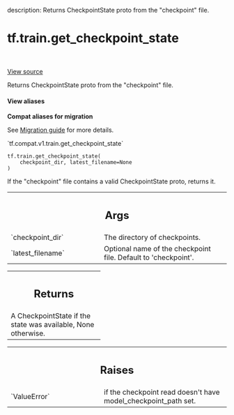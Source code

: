 description: Returns CheckpointState proto from the "checkpoint" file.

<div itemscope itemtype="http://developers.google.com/ReferenceObject">
<meta itemprop="name" content="tf.train.get_checkpoint_state" />
<meta itemprop="path" content="Stable" />
</div>

# tf.train.get_checkpoint_state

<!-- Insert buttons and diff -->

<table class="tfo-notebook-buttons tfo-api nocontent" align="left">

</table>

<a target="_blank" class="external" href="/code/stable/tensorflow/python/checkpoint/checkpoint_management.py">View source</a>



Returns CheckpointState proto from the "checkpoint" file.


<section class="expandable">
  <h4 class="showalways">View aliases</h4>
  <p>
<b>Compat aliases for migration</b>
<p>See
<a href="https://www.tensorflow.org/guide/migrate">Migration guide</a> for
more details.</p>
<p>`tf.compat.v1.train.get_checkpoint_state`</p>
</p>
</section>

<pre class="devsite-click-to-copy prettyprint lang-py tfo-signature-link">
<code>tf.train.get_checkpoint_state(
    checkpoint_dir, latest_filename=None
)
</code></pre>



<!-- Placeholder for "Used in" -->

If the "checkpoint" file contains a valid CheckpointState
proto, returns it.

<!-- Tabular view -->
 <table class="responsive fixed orange">
<colgroup><col width="214px"><col></colgroup>
<tr><th colspan="2"><h2 class="add-link">Args</h2></th></tr>

<tr>
<td>
`checkpoint_dir`<a id="checkpoint_dir"></a>
</td>
<td>
The directory of checkpoints.
</td>
</tr><tr>
<td>
`latest_filename`<a id="latest_filename"></a>
</td>
<td>
Optional name of the checkpoint file.  Default to
'checkpoint'.
</td>
</tr>
</table>



<!-- Tabular view -->
 <table class="responsive fixed orange">
<colgroup><col width="214px"><col></colgroup>
<tr><th colspan="2"><h2 class="add-link">Returns</h2></th></tr>
<tr class="alt">
<td colspan="2">
A CheckpointState if the state was available, None
otherwise.
</td>
</tr>

</table>



<!-- Tabular view -->
 <table class="responsive fixed orange">
<colgroup><col width="214px"><col></colgroup>
<tr><th colspan="2"><h2 class="add-link">Raises</h2></th></tr>

<tr>
<td>
`ValueError`<a id="ValueError"></a>
</td>
<td>
if the checkpoint read doesn't have model_checkpoint_path set.
</td>
</tr>
</table>

